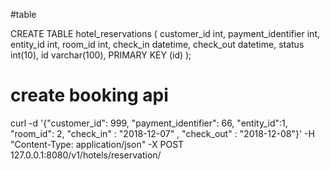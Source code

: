 
#table

CREATE TABLE hotel_reservations (
  customer_id int,
  payment_identifier int,
  entity_id int,
  room_id int,
  check_in datetime,
  check_out datetime,
  status int(10),
  id varchar(100),
  PRIMARY KEY (id)
);

# create booking api
curl -d '{"customer_id": 999, "payment_identifier": 66, "entity_id":1, "room_id": 2, "check_in" : "2018-12-07" , "check_out" : "2018-12-08"}' -H "Content-Type: application/json"  -X POST 127.0.0.1:8080/v1/hotels/reservation/

